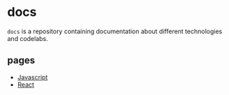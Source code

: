 # docs
`docs` is a repository containing documentation about different technologies and codelabs.

## pages
* [Javascript](javascript/README.md)
* [React](react/README.md)